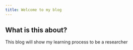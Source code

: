 ```yaml
---
title: Welcome to my blog
---
```

## What is this about?
This blog will show my learning process to be a researcher

